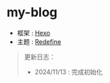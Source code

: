 # my-blog

- 框架 : [Hexo](https://hexo.io/)
- 主题 : [Redefine](https://redefine-docs.ohevan.com/)

> 更新日志：
> 
> - 2024/11/13 : 完成初始化